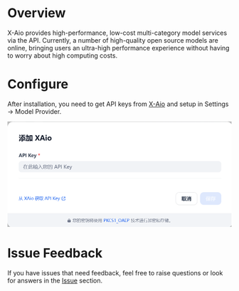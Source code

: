 # Overview
X-Aio provides high-performance, low-cost multi-category model services via the API. Currently, a number of high-quality open source models are online, bringing users an ultra-high performance experience without having to worry about high computing costs.

# Configure
After installation, you need to get API keys from [X-Aio](https://dashboard.x-aio.com/en/home/API) and setup in Settings -> Model Provider.

![](_assets/xaio.png)

# Issue Feedback
If you have issues that need feedback, feel free to raise questions or look for answers in the [Issue](https://github.com/Yeaosound/x-aio-dify-plugin/issues) section.

